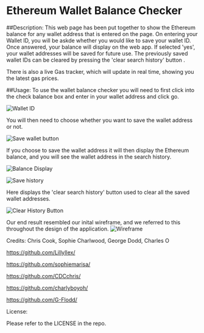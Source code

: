 
# Ethereum Wallet Balance Checker


##Description:
This web page has been put together to show the Ethereum balance for any wallet address that is entered on the page. On entering your Wallet ID, you will be askde whether you would like to save your wallet ID. Once answered, your balance will display on the web app. If selected 'yes', your wallet addresses will be saved for future use. The previously saved wallet IDs can be cleared by pressing the 'clear search history' button .

There is also a live Gas tracker, which will update in real time, showing you the latest gas prices.

##Usage:
To use the wallet balance checker you will need to first click into the check balance box and enter in your wallet address and click go.

![Wallet ID](https://user-images.githubusercontent.com/117348764/217617815-e89721d1-bf5d-4e61-af16-a24b5e5734a4.png)

You will then need to choose whether you want to save the wallet address or not.

![Save wallet button](https://user-images.githubusercontent.com/117348764/217617784-19a1cfc0-2c4b-4d5b-8d50-98deba6fc634.png)

If you choose to save the wallet address it will then display the Ethereum balance, and you will see the wallet address in the search history.

![Balance Display](https://user-images.githubusercontent.com/117348764/217617732-69cf1f07-643b-47c9-96b6-083fdd8d1187.png)

![Save history](https://user-images.githubusercontent.com/117348764/217617671-bf63ad52-188c-4193-929a-299d7af8336f.png)

Here displays the 'clear search history' button used to clear all the saved wallet addresses.

![Clear History Button](https://user-images.githubusercontent.com/117348764/217617620-fe6ddf64-aa72-45af-9501-cb5abdbbcb1e.png)

Our end result resembled our inital wireframe, and we referred to this throughout the design of the application.
![Wireframe](https://user-images.githubusercontent.com/117348764/216164373-813c0ea4-21d2-479a-b362-310f9d458702.png)


Credits: Chris Cook, Sophie Charlwood, George Dodd, Charles O

https://github.com/LillyIlex/

https://github.com/sophiemarisa/

https://github.com/CDCchris/

https://github.com/charlyboyoh/

https://github.com/G-Flodd/


License:

Please refer to the LICENSE in the repo.
